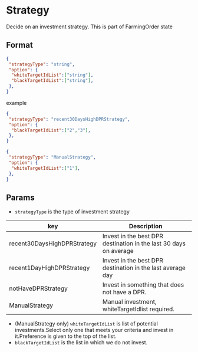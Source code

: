 # Strategy

Decide on an investment strategy.
This is part of FarmingOrder state

## Format

```json
{
 "strategyType": "string",
 "option": {
  "whiteTargetIdList":["string"],
  "blackTargetIdList":["string"],
 },
}
```

example

```json
{
 "strategyType": "recent30DaysHighDPRStrategy",
 "option": {
  "blackTargetIdList":["2","3"],
 },
}
```

```json
{
 "strategyType": "ManualStrategy",
 "option": {
  "whiteTargetIdList":["1"],
 },
}
```

## Params

- `strategyType` is the type of investment strategy

|key                        |Description                                                      |
|---------------------------|-----------------------------------------------------------------|
|recent30DaysHighDPRStrategy|Invest in the best DPR destination in the last 30 days on average|
|recent1DayHighDPRStrategy  |Invest in the best DPR destination in the last average day       |
|notHaveDPRStrategy         |Invest in something that does not have a DPR.                    |
|ManualStrategy             |Manual investment, whiteTargetIdlist required.                   |

- (ManualStrategy only) `whiteTargetIdList` is list of potential investments.Select only one that meets your criteria and invest in it.Preference is given to the top of the list.
- `blackTargetIdList` is the list in which we do not invest.
